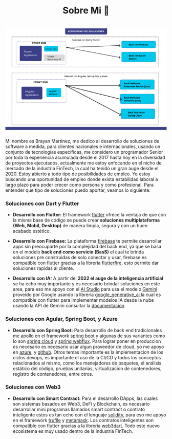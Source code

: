 <h1 align="center"> Sobre Mi 👋</h1>

<h1 align="center">
  <img src="https://github.com/Ing-Brayan-Martinez/Ing-Brayan-Martinez/blob/master/docs/GitHub-Portada.png" alt="Code" width="800"/>
</h1>

Mi nombre es Brayan Martinez, me dedico al desarrollo de soluciones de software a medida, para clientes nacionales 
e internacionales, usando un conjunto de tecnologías específicas, me considero un programador Senior por toda la 
experiencia acumulada desde el 2017 hasta hoy en la diversidad de proyectos ejecutados, actualmente me estoy enfocando
en el nicho de mercado de la industria FinTech, la cual ha tenido un gran auge desde el 2020. Estoy abierto a todo tipo
de posibilidades de empleo. Yo estoy buscando una oportunidad de empleo donde exista estabilidad laboral a largo plazo
para poder crecer como persona y como profesional. Para entender que tipo de soluciones puedo aportar, veamos lo siguiente:

### Soluciones con Dart y Flutter

- **Desarrollo con Flutter:** El framework [flutter](https://flutter.dev/) ofrece la ventaja de que con la misma base de
código se puede crear **soluciones multiplataforma (Web, Mobil, Desktop)** de manera limpia, segura y con un buen acabado
estético.</br>

- **Desarrollo con Firebase:** La plataforma [firebase](https://firebase.google.com) te permite desarrollar apps sin
  preocuparte por la complejidad del back end, ya que se basa en el modelo **back end como servicio (BasS)** el cual te
  brinda soluciones pre construidas de solo conectar y usar, firebase es compatible con flutter gracias a la libreria
  [flutterfire](https://firebase.flutter.dev/), esto permite dar soluciones 
  rapidas al cliente.</br>

- **Desarrollo con IA:** A partir del **2022 el auge de la inteligencia artificial** se ha echo muy importante y es necesario
brindar soluciones en este area, para eso me apoyo con el [AI Studio](https://aistudio.google.com/app/prompts/new_chat) para
usa el modelo [Gemini](https://gemini.google.com/app) proveido por Google usando la libreria 
  [google_generative_ai ](https://pub.dev/packages/google_generative_ai) 
la cual es compatible con flutter para implementar modelos IA desde la nube usando la API de Gemini 
consultar la [documentacion](https://ai.google.dev/)

### Soluciones con Agular, Spring Boot, y Azure

- **Desarrollo con Spring Boot:** Para desarrollo de back end tradicionales me apollo en el framework 
[spring boot](https://spring.io/) y algunas de sus variantes como lo son [spring cloud](https://spring.io/cloud) y
[spring webflux](https://spring.io/reactive). Para lograr poner en produccion es necesario es necesario usar algun 
proveedor de cloud, yo me apoyo en [azure](https://azure.microsoft.com/en-us), y [github](https://github.com/). Otros 
temas importante es la implementacion de los ciclos devops, es importante el uso de la CI/CD y todos los conceptos 
relacionados al mismo, como los manejadores de paquetes, el análisis estático del código, pruebas unitarias, 
virtualizacion de contenedores, registro de contenedores, entre otros.

### Soluciones con Web3

- **Desarrollo con Smart Contract:** Para el desarrollo DApps, las cuales son sistemas basados en Web3, DeFi y Blockchain,
  es necesario desarrollar mini programas llamados smart contract o contrato inteligente estos es tan echo con el lenguaje
  [solidity](https://soliditylang.org/), para eso me apoyo en el framework [truflle](https://trufflesuite.com/) y
  [metamask](https://metamask.io/). Los contratos inteligentes son compatible con flutter gracias a la libreria
  [web3dart](https://pub.dev/packages/web3dart). Todo este nuevo ecosistema es muy usado dentro de la industria FinTech.
